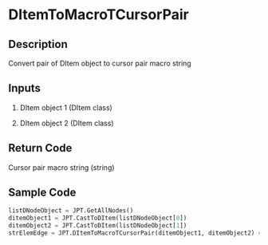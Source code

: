 # DItemToMacroTCursorPair

## Description

Convert pair of DItem object to cursor pair macro string

## Inputs

1. DItem object 1 (DItem class)

2. DItem object 2 (DItem class)

## Return Code

Cursor pair macro string (string)

## Sample Code

```python
listDNodeObject = JPT.GetAllNodes()
ditemObject1 = JPT.CastToDItem(listDNodeObject[0])
ditemObject2 = JPT.CastToDItem(listDNodeObject[1])
strElemEdge = JPT.DItemToMacroTCursorPair(ditemObject1, ditemObject2) # 10:1-10:2
```
